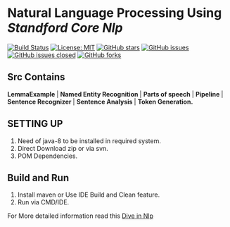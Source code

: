 # Natural Language Processing Using *Standford Core Nlp*

[![Build Status](https://travis-ci.com/TechPrimers/core-nlp-example.svg?branch=master)](https://travis-ci.com/TechPrimers/core-nlp-example)
[![License: MIT](https://img.shields.io/badge/License-MIT-green.svg)](https://opensource.org/licenses/MIT)
[![GitHub stars](https://img.shields.io/github/stars/techprimers/core-nlp-example.svg)](https://github.com/techprimers/core-nlp-example/stargazers)
[![GitHub issues](https://img.shields.io/github/issues/techprimers/core-nlp-example.svg)](https://github.com/techprimers/core-nlp-example/issues) 
[![GitHub issues closed](https://img.shields.io/github/issues-closed-raw/techprimers/core-nlp-example.svg?maxAge=2592000)]() 
[![GitHub forks](https://img.shields.io/github/forks/techprimers/core-nlp-example.svg)](https://github.com/techprimers/core-nlp-example/network)


## Src Contains

<b> LemmaExample </b> | 
<b> Named Entity Recognition </b> |
<b> Parts of speech </b> |
<b> Pipeline </b>|
<b> Sentence Recognizer </b> |
<b> Sentence Analysis </b> |
<b> Token Generation.</b>

## SETTING UP
 1. Need of java-8 to be installed in required system.
 2. Direct Download zip or via svn.
 3. POM Dependencies.
  
 ## Build and Run
  1. Install maven or Use IDE Build and Clean feature.
  2. Run via CMD/IDE.
  
For More detailed information read this <a href="https://knlsharma.github.io/blog/2019/02/22/Natural-Language-Processing/">Dive in Nlp</a>

